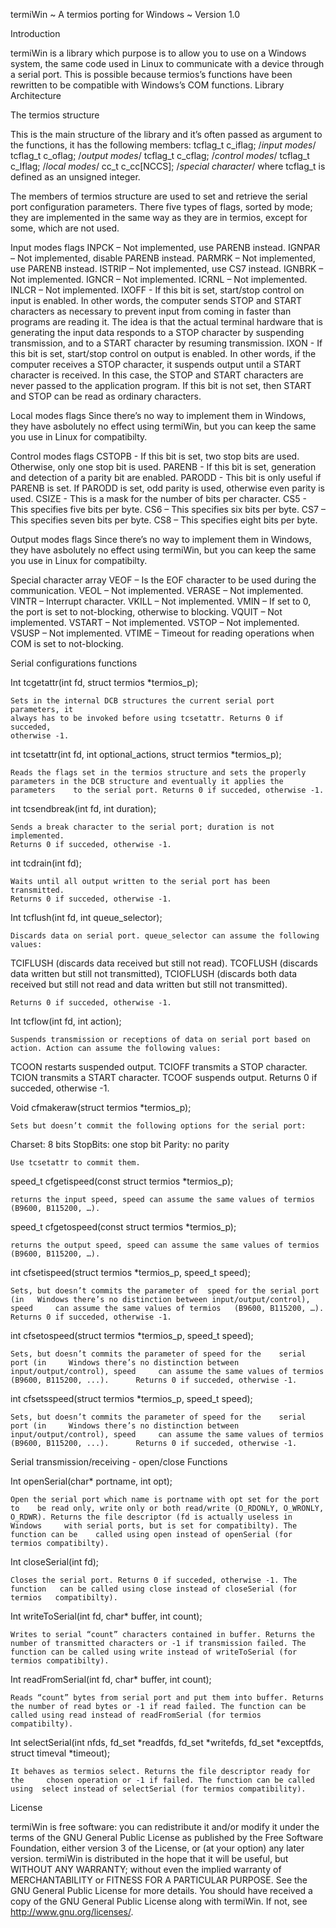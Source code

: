 termiWin
~ A termios porting for Windows ~
Version 1.0

Introduction

termiWin is a library which purpose is to allow you to use on a Windows system, the same code used in Linux to communicate with a device through a serial port.
This is possible because termios’s functions have been rewritten to be compatible with Windows’s COM functions.
Library Architecture

The termios structure

This is the main structure of the library and it’s often passed as argument to the functions, it has the following members:
tcflag_t c_iflag; /*input modes*/
tcflag_t c_oflag; /*output modes*/
tcflag_t c_cflag; /*control modes*/
tcflag_t c_lflag; /*local modes*/
cc_t c_cc[NCCS]; /*special character*/
where tcflag_t is defined as an unsigned integer.

The members of termios structure are used to set and retrieve the serial port configuration parameters. There five types of flags, sorted by mode; they are implemented in the same way as they are in termios, except for some, which  are not used.

Input modes flags
INPCK – Not implemented, use PARENB instead.
IGNPAR – Not implemented, disable PARENB instead.
PARMRK – Not implemented, use PARENB instead.
ISTRIP – Not implemented, use CS7 instead.
IGNBRK – Not implemented.
IGNCR – Not implemented.
ICRNL – Not implemented.
INLCR – Not implemented.
IXOFF - If this bit is set, start/stop control on input is enabled. In other words, the computer sends STOP and START characters as necessary to prevent input from coming in faster than programs are reading it. The idea is that the actual terminal hardware that is generating the input data responds to a STOP character by suspending transmission, and to a START character by resuming transmission.
IXON - If this bit is set, start/stop control on output is enabled. In other words, if the computer receives a STOP character, it suspends output until a START character is received. In this case, the STOP and START characters are never passed to the application program. If this bit is not set, then START and STOP can be read as ordinary characters.

Local modes flags
Since there’s no way to implement them in Windows, they have asbolutely no effect using termiWin, but you can keep the same you use in Linux for compatibilty.

Control modes flags
CSTOPB - If this bit is set, two stop bits are used. Otherwise, only one stop bit is used.
PARENB - If this bit is set, generation and detection of a parity bit are enabled.
PARODD - This bit is only useful if PARENB is set. If PARODD is set, odd parity is used, otherwise even parity is used.
CSIZE - This is a mask for the number of bits per character.
CS5 - This specifies five bits per byte.
CS6 – This specifies six bits per byte.
CS7 – This specifies seven bits per byte.
CS8 – This specifies eight bits per byte.

Output modes flags
Since there’s no way to implement them in Windows, they have asbolutely no effect using termiWin, but you can keep the same you use in Linux for compatibilty.

Special character array
VEOF – Is the EOF character to be used during the communication.
VEOL – Not implemented.
VERASE – Not implemented.
VINTR – Interrupt character.
VKILL – Not implemented.
VMIN – If set to 0, the port is set to not-blocking, otherwise to blocking.
VQUIT – Not implemented.
VSTART – Not implemented.
VSTOP – Not implemented.
VSUSP – Not implemented.
VTIME – Timeout for reading operations when COM is set to not-blocking.

Serial configurations functions

Int tcgetattr(int fd, struct termios *termios_p);
	
	Sets in the internal DCB structures the current serial port parameters, it 
	always has to be invoked before using tcsetattr. Returns 0 if succeded, 	
	otherwise -1.
int tcsetattr(int fd, int optional_actions, struct termios *termios_p);

	Reads the flags set in the termios structure and sets the properly 		
	parameters in the DCB structure and eventually it applies the parameters	to the serial port. Returns 0 if succeded, otherwise -1.

int tcsendbreak(int fd, int duration);

	Sends a break character to the serial port; duration is not implemented. 	
	Returns 0 if succeded, otherwise -1.

int tcdrain(int fd);

	Waits until all output written to the serial port has been transmitted.
	Returns 0 if succeded, otherwise -1.

Int tcflush(int fd, int queue_selector);

	Discards data on serial port. queue_selector can assume the following 	values: 
TCIFLUSH 		(discards data received but still not read). 
TCOFLUSH 	(discards data written but still not transmitted), 
TCIOFLUSH 	(discards both data received but still not read and 			data written but still not transmitted).

	Returns 0 if succeded, otherwise -1.

Int tcflow(int fd, int action);

	Suspends transmission or receptions of data on serial port based on           	action. Action can assume the following values: 	
TCOON 	restarts suspended output. 
TCIOFF	transmits a STOP character.      	
TCION 	transmits a START character.
TCOOF 	suspends output.
	Returns 0 if succeded, otherwise -1.

Void cfmakeraw(struct termios *termios_p);

	Sets but doesn’t commit the following options for the serial port:
Charset: 8 bits
StopBits: one stop bit
Parity: no parity

	Use tcsetattr to commit them.

speed_t cfgetispeed(const struct termios *termios_p);
	
	returns the input speed, speed can assume the same values of termios 	(B9600, B115200, …).

speed_t cfgetospeed(const struct termios *termios_p);
	
	returns the output speed, speed can assume the same values of termios 	(B9600, B115200, …).

int cfsetispeed(struct termios *termios_p, speed_t speed);

	Sets, but doesn’t commits the parameter of  speed for the serial port (in 	Windows there’s no distinction between input/output/control), speed 	can assume the same values of termios 	(B9600, B115200, …). 		Returns 0 if succeded, otherwise -1.

int cfsetospeed(struct termios *termios_p, speed_t speed);

	Sets, but doesn’t commits the parameter of speed for the 	serial port (in 	Windows there’s no distinction between input/output/control), speed 	can assume the same values of termios 	(B9600, B115200, ...). 		Returns 0 if succeded, otherwise -1.

int cfsetsspeed(struct termios *termios_p, speed_t speed);

	Sets, but doesn’t commits the parameter of speed for the 	serial port (in 	Windows there’s no distinction between input/output/control), speed 	can assume the same values of termios 	(B9600, B115200, ...). 		Returns 0 if succeded, otherwise -1.

Serial transmission/receiving - open/close Functions

Int openSerial(char* portname, int opt);

	Open the serial port which name is portname with opt set for the port to 	be read only, write only or both read/write (O_RDONLY, O_WRONLY, 	O_RDWR). Returns the file descriptor (fd is actually useless in Windows 	with serial ports, but is set for compatibilty). The function can be 	called using open instead of openSerial (for termios compatibilty).

Int closeSerial(int fd);

	Closes the serial port. Returns 0 if succeded, otherwise -1. The function 	can be called using close instead of closeSerial (for termios 	compatibilty).

Int writeToSerial(int fd, char* buffer, int count);

	Writes to serial “count” characters contained in buffer. Returns the 	number of transmitted characters or -1 if transmission failed. The 	function can be called using write instead of writeToSerial (for 	termios compatibilty).

Int readFromSerial(int fd, char* buffer, int count);
	
	Reads “count” bytes from serial port and put them into buffer. Returns 	the number of read bytes or -1 if read failed. The function can be 	called using read instead of readFromSerial (for termios 	compatibilty).

Int selectSerial(int nfds, fd_set *readfds, fd_set *writefds, fd_set *exceptfds, struct timeval *timeout);

	It behaves as termios select. Returns the file descriptor ready for the 	chosen operation or -1 if failed. The function can be called using	select instead of selectSerial (for termios compatibility).


License

termiWin is free software: you can redistribute it and/or modify it under the terms of the GNU General Public License as published by the Free Software Foundation, either version 3 of the License, or (at your option) any later version.
termiWin is distributed in the hope that it will be useful, but WITHOUT ANY WARRANTY; without even the implied warranty of MERCHANTABILITY or FITNESS FOR A PARTICULAR PURPOSE.
See the GNU General Public License for more details.
You should have received a copy of the GNU General Public License along with termiWin.  If not, see <http://www.gnu.org/licenses/>.

